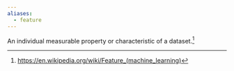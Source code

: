 ```yaml
---
aliases:
  - feature
---
```


An individual measurable property or characteristic of a dataset.[^1]

[^1]: https://en.wikipedia.org/wiki/Feature_(machine_learning)

